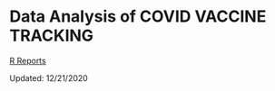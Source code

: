 # Data Analysis of COVID VACCINE TRACKING

[R Reports](https://codebydom.github.io/covid-19-vaccine-tracking/ "COVID VACCINE TRACKING")


Updated: 12/21/2020

